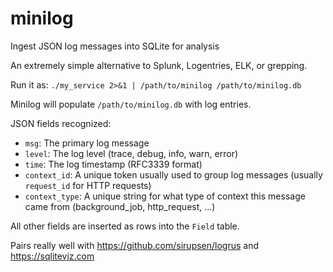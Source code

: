 # minilog
Ingest JSON log messages into SQLite for analysis

An extremely simple alternative to Splunk, Logentries, ELK, or grepping.

Run it as:
`./my_service 2>&1 | /path/to/minilog /path/to/minilog.db`

Minilog will populate `/path/to/minilog.db` with log entries.

JSON fields recognized:
- `msg`: The primary log message
- `level`: The log level (trace, debug, info, warn, error)
- `time`: The log timestamp (RFC3339 format)
- `context_id`: A unique token usually used to group log messages (usually `request_id` for HTTP requests)
- `context_type`: A unique string for what type of context this message came from (background_job, http_request, ...)

All other fields are inserted as rows into the `Field` table.

Pairs really well with https://github.com/sirupsen/logrus and https://sqliteviz.com
